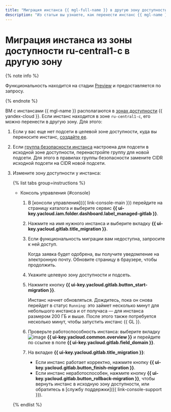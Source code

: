 ```yaml
---
title: "Миграция инстанса {{ mgl-full-name }} в другую зону доступности"
description: "Из статьи вы узнаете, как перенести инстанс {{ mgl-name }} в другую зону доступности."
---
```


# Миграция инстанса из зоны доступности ru-central1-c в другую зону

{% note info %}

Функциональность находится на стадии [Preview](../../../overview/concepts/launch-stages.md) и предоставляется по запросу.

{% endnote %}

ВМ с инстансами {{ mgl-name }} располагаются в [зонах доступности](../../../overview/concepts/geo-scope.md) {{ yandex-cloud }}. Если инстанс находится в зоне `ru-central1-c`, его можно перенести в другую зону. Для этого:

1. Если у вас еще нет подсети в целевой зоне доступности, куда вы переносите инстанс, [создайте ее](../../../vpc/operations/subnet-create.md).
1. Если [группа безопасности инстанса](../configure-security-group.md) настроена для подсети в исходной зоне доступности, перенастройте группу для новой подсети. Для этого в правилах группы безопасности замените CIDR исходной подсети на CIDR новой подсети.
1. Измените зону доступности у инстанса:

    {% list tabs group=instructions %}

    * Консоль управления {#console}

        1. В [консоли управления]({{ link-console-main }}) перейдите на страницу каталога и выберите сервис **{{ ui-key.yacloud.iam.folder.dashboard.label_managed-gitlab }}**.
        1. Нажмите на имя нужного инстанса и выберите вкладку **{{ ui-key.yacloud.gitlab.title_migration }}**.
        1. Если функциональность миграции вам недоступна, запросите к ней доступ.

            Когда заявка будет одобрена, вы получите уведомление на электронную почту. Обновите страницу в браузере, чтобы продолжить.

        1. Укажите целевую зону доступности и подсеть.
        1. Нажмите кнопку **{{ ui-key.yacloud.gitlab.button_start-migration }}**.

            Инстанс начнет обновляться. Дождитесь, пока он снова перейдет в статус `Running`: это займет несколько минут для небольшого инстанса и от получаса — для инстанса размером 200 ГБ и выше. После этого также потребуется несколько минут, чтобы запустить инстанс {{ GL }}. 

        1. Проверьте работоспособность инстанса: выберите вкладку ![image](../../../_assets/console-icons/flag.svg) **{{ ui-key.yacloud.common.overview }}** и перейдите по ссылке в поле **{{ ui-key.yacloud.gitlab.field_domain }}**.
        1. На вкладке **{{ ui-key.yacloud.gitlab.title_migration }}**:

            * Если инстанс работает корректно, нажмите кнопку **{{ ui-key.yacloud.gitlab.button_finish-migration }}**.
            * Если инстанс неработоспособен, нажмите кнопку **{{ ui-key.yacloud.gitlab.button_rollback-migration }}**, чтобы вернуть инстанс в исходную зону доступности, или обратитесь в [службу поддержки]({{ link-console-support }}).

    {% endlist %}
